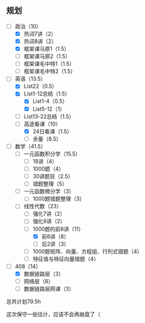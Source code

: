 
## 规划

- [ ] 政治（10）
	- [x] 热词7讲（2）
	- [x] 热词8讲（2）
	- [x] 框架课马原1（1.5）
	- [ ] 框架课马原2（1.5）
	- [ ] 框架课毛中特1（1.5）
	- [ ] 框架课毛中特2（1.5）
- [ ] 英语（13.5）
	- [x] List22（0.5）
	- [x] List1-12总结（1.5）
		- [x] List1-4（0.5）
		- [x] List5-12（1）
	- [ ] List13-22总结（1.5）
	- [ ] 高途看课（10）
		- [x] 24日看课（1.5）
		- [ ] 余量（8.5）
- [ ] 数学（41.5）
	- [ ] 一元函数积分学（15.5）
		- [ ] 18讲（4）
		- [ ] 1000题（4）
		- [ ] 30讲题目（2.5）
		- [ ] 错题整理（5）
	- [ ] 一元函数微分学（3）
		- [ ] 1000题错题整理（3）
	- [ ] 线性代数（23）
		- [ ] 强化7讲（2）
		- [ ] 强化8讲（2）
		- [ ] 1000题的前8讲（11）
			- [x] 前6讲（8）
			- [ ] 后2讲（3）
		- [ ] 1000题矩阵、向量、方程组、行列式错题（4）
		- [ ] 特征值与特征向量错题（4）
- [ ] 408（14）
	- [x] 数据链路层（3）
	- [ ] 网络层（8）
	- [ ] 数据链路层网课（3）

总共计划79.5h

这次保守一些估计，应该不会再崩盘了（

